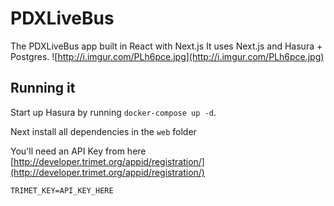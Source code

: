# PDXLiveBus  

The PDXLiveBus app built in React with Next.js
It uses Next.js and Hasura + Postgres.
![http://i.imgur.com/PLh6pce.jpg](http://i.imgur.com/PLh6pce.jpg)


## Running it

Start up Hasura by running `docker-compose up -d`.

Next install all dependencies in the `web` folder

You'll need an API Key from here [http://developer.trimet.org/appid/registration/](http://developer.trimet.org/appid/registration/)

```
TRIMET_KEY=API_KEY_HERE
```

